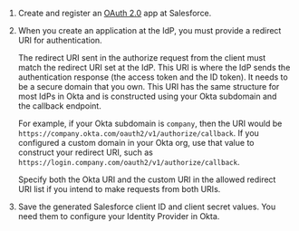 1. Create and register an [OAuth 2.0](https://help.salesforce.com/s/articleView?id=sf.connected_app_create.htm&type=5) app at Salesforce.

1. When you create an application at the IdP, you must provide a redirect URI for authentication.

    The redirect URI sent in the authorize request from the client must match the redirect URI set at the IdP. This URI is where the IdP sends the authentication response (the access token and the ID token). It needs to be a secure domain that you own. This URI has the same structure for most IdPs in Okta and is constructed using your Okta subdomain and the callback endpoint.

    For example, if your Okta subdomain is `company`, then the URI would be `https://company.okta.com/oauth2/v1/authorize/callback`. If you configured a custom domain in your Okta org, use that value to construct your redirect URI, such as `https://login.company.com/oauth2/v1/authorize/callback`.

    Specify both the Okta URI and the custom URI in the allowed redirect URI list if you intend to make requests from both URIs.

1. Save the generated Salesforce client ID and client secret values. You need them to configure your Identity Provider in Okta.
